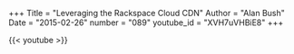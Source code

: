 +++
Title = "Leveraging the Rackspace Cloud CDN"
Author = "Alan Bush"
Date = "2015-02-26"
number = "089"
youtube_id = "XVH7uVHBiE8"
+++

{{< youtube >}}
